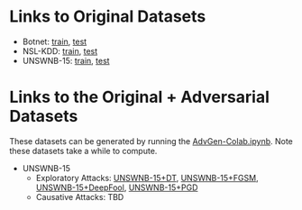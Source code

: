 # Links to Original Datasets 
* Botnet: [train](https://drive.google.com/file/d/1UI5jEHUnvWs8WAIaXh5YNhsRUgvC8oP4/view?usp=sharing), [test](https://drive.google.com/file/d/1ziA9rYVz3kvV0ErapwiKa1wbga2JrNQ6/view?usp=sharing)
* NSL-KDD: [train](https://drive.google.com/file/d/14vZAMCPw_65t7YiTnMFXdyxuSTXPhkeT/view?usp=sharing), [test](https://drive.google.com/file/d/1em9zIOtpYnLUlQrrXir8IFPBoKfe58Fo/view?usp=sharing) 
* UNSWNB-15: [train](https://drive.google.com/file/d/1JN8ZIF7CaV4q77cmv8k2dNzPF15XrtMt/view?usp=sharing), [test](https://drive.google.com/file/d/1T0fWZ4MbkQoDLRY73KarUOHAPrukv4Ix/view?usp=sharing) 

# Links to the Original + Adversarial Datasets 
These datasets can be generated by running the [AdvGen-Colab.ipynb](). Note these datasets take a while to compute. 
* UNSWNB-15 
  - Exploratory Attacks: [UNSWNB-15+DT](), [UNSWNB-15+FGSM](), [UNSWNB-15+DeepFool](), [UNSWNB-15+PGD]() 
  - Causative Attacks: TBD